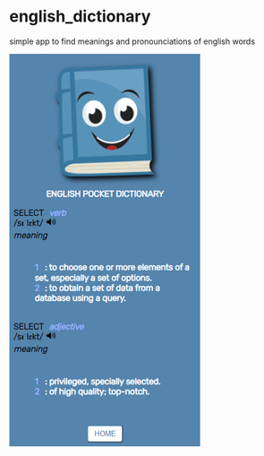 # english_dictionary
simple app to find meanings and pronounciations of english words

<img src="./assets/English dictionary.png" />

